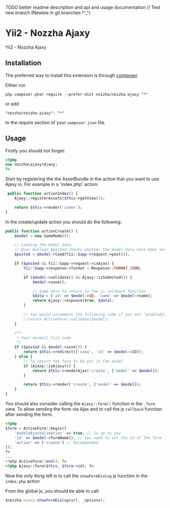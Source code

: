 *TODO* better readme description and api and usage documentation
// Test new branch (Newbie in git branches !^_^)

Yii2 - Nozzha Ajaxy
===================
Yii2 - Nozzha Ajaxy

Installation
------------

The preferred way to install this extension is through [composer](http://getcomposer.org/download/).

Either run

```
php composer.phar require --prefer-dist nozzha/nozzha-ajaxy "*"
```

or add

```
"nozzha/nozzha-ajaxy": "*"
```

to the require section of your `composer.json` file.


Usage
-----

Firstly you should not forget:

```php
<?php
use nozzha\ajaxy\Ajaxy;
?>
```

Start by registering the the AssetBundle in the action that you want to use Ajaxy in.
For example in a 'index.php' action:

```php
 public function actionIndex() {
    Ajaxy::registerAssets($this->getView());

    return $this->render('index');
}
```

In the create/update action you should do the following:

```php
public function actionCreate() {
    $model = new SomeModel();

    // Loading the model data
    // @var boolean $posted checks whether the model data have been sent
    $posted = $model->load(Yii::$app->request->post());

    if ($posted && Yii::$app->request->isAjax) {
        Yii::$app->response->format = Response::FORMAT_JSON;

        if ($model->validate() && Ajaxy::isSubmited()) {
            $model->save();

            // Some data to return to the js callback function
            $data = ['id' => $model->ID, 'name' => $model->name];
            return Ajaxy::response(true, $data);
        }

        // You would uncomment the following code if you set `enableAjaxValidation` to `true` in your `ActiveForm`
        //return ActiveForm::validate($model);
    }

    /**
     * Your normall Yii2 code
     */
    if ($posted && $model->save()) {
        return $this->redirect(['view', 'id' => $model->ID]);
    } else {
        // To return the form to be put in the modal
        if (Ajaxy::isAjaxy()) {
            return $this->renderAjax('create', ['model' => $model]);
        }

        return $this->render('create', ['model' => $model]);
    }
}
```

You should also consider calling the `Ajaxy::form()` function in the `_form` view.
To allow sending the form via Ajax and to call the js `callback` function after sending the form.

```php
<?php
$form = ActiveForm::begin([
    'enableAjaxValidation' => true, // Is up to you
    'id' => $model->formName(), // You need to set the id of the form
    'action' => ['create'] // Recommended
]);
?>
...
<?php ActiveForm::end(); ?>
<?php Ajaxy::form($this, $form->id); ?>
```

Now the only thing left is to call the `showFormDialog` js function in the `index.php` action

From the global js, you should be able to call:

```js
$nozzha.ajaxy.showFormDialog(url, _options);
```
